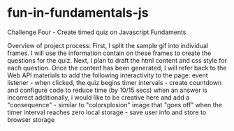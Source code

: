 # fun-in-fundamentals-js

Challenge Four - Create timed quiz on Javascript Fundaments

Overview of project process:
  First, I split the sample gif into individual frames. I will use the information contain on these frames to create 
  the questions for the quiz. Next, I plan to draft the html content and css style for each question. Once the content has been generated, I will refer back to the Web API materials to add the following interactivity to the page:
    event listener - when clicked, the quiz begins
    timer intervals - create countdown and configure code to reduce time (by 10/15 secs) when an answer is incorrect
      additionally, i would like to be creative here and add a "consequence" - similar to "colorsplosion" image that 
      "goes off" when the timer interval reaches zero
    local storage - save user info and store to browser storage
